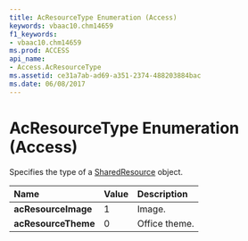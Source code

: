 ```yaml
---
title: AcResourceType Enumeration (Access)
keywords: vbaac10.chm14659
f1_keywords:
- vbaac10.chm14659
ms.prod: ACCESS
api_name:
- Access.AcResourceType
ms.assetid: ce31a7ab-ad69-a351-2374-488203884bac
ms.date: 06/08/2017
---
```



# AcResourceType Enumeration (Access)

Specifies the type of a [SharedResource](sharedresource-object-access.md) object.



|**Name**|**Value**|**Description**|
|:-----|:-----|:-----|
|**acResourceImage**|1|Image.|
|**acResourceTheme**|0|Office theme.|

